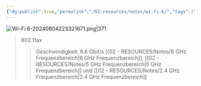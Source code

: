 ```yaml
---
{"dg-publish":true,"permalink":"/02-resources/notes/wi-fi-6/","tags":["netzwerk/wifi"],"updated":"2024-08-04T22:34:57.000+02:00"}
---
```


![Wi-Fi 6-20240804223321671.png|371](/img/user/02%20-%20RESOURCES/Files/Wi-Fi%206-20240804223321671.png)
>802.11ax
>>Geschwindigkeit: 9.6 Gbit/s
>>[[02 - RESOURCES/Notes/6 GHz Frequenzbereich\|6 GHz Frequenzbereich]], [[02 - RESOURCES/Notes/5 GHz Frequenzbereich\|5 GHz Frequenzbereich]] und [[02 - RESOURCES/Notes/2.4 GHz Frequenzbereich\|2.4 GHz Frequenzbereich]]